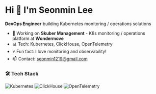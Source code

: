 # Hi 👋 I'm Seonmin Lee

**DevOps Engineer** building Kubernetes monitoring / operations solutions

- 🔧 Working on **Skuber Management** - K8s monitoring / operations platform at **Wondermove**
- 📊 Tech: Kubernetes, ClickHouse, OpenTelemetry
- ⚡ Fun fact: I love monitoring and observability!
- 📫 Contact: seonmin1219@gmail.com

### 🛠 Tech Stack
![Kubernetes](https://img.shields.io/badge/-Kubernetes-326CE5?style=flat&logo=kubernetes&logoColor=white)
![ClickHouse](https://img.shields.io/badge/-ClickHouse-FFCC01?style=flat&logo=clickhouse&logoColor=black)
![OpenTelemetry](https://img.shields.io/badge/-OpenTelemetry-000000?style=flat&logo=opentelemetry&logoColor=white)